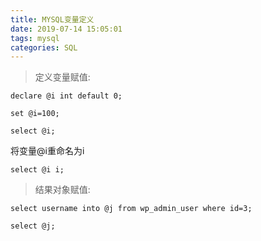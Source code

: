 ```yaml
---
title: MYSQL变量定义
date: 2019-07-14 15:05:01
tags: mysql
categories: SQL
---
```


> 定义变量赋值:

    declare @i int default 0;

    set @i=100;

    select @i;

将变量@i重命名为i

    select @i i;

> 结果对象赋值:

    select username into @j from wp_admin_user where id=3;

    select @j;

